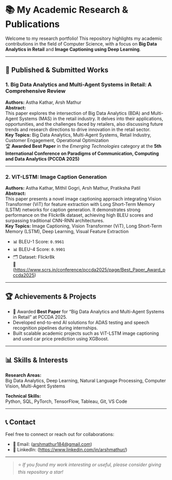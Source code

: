 # 📚 My Academic Research & Publications

Welcome to my research portfolio! This repository highlights my academic contributions in the field of Computer Science, with a focus on **Big Data Analytics in Retail** and **Image Captioning using Deep Learning**.

---

## 📝 Published & Submitted Works

### 1. **Big Data Analytics and Multi-Agent Systems in Retail: A Comprehensive Review**  
**Authors:** Astha Kathar, Arsh Mathur  
**Abstract:**  
This paper explores the intersection of Big Data Analytics (BDA) and Multi-Agent Systems (MAS) in the retail industry. It delves into their applications, opportunities, and the challenges faced by retailers, also discussing future trends and research directions to drive innovation in the retail sector.  
**Key Topics:** Big Data Analytics, Multi-Agent Systems, Retail Industry, Customer Engagement, Operational Optimization  
🏆 **Awarded Best Paper** in the *Emerging Technologies* category at the **5th International Conference on Paradigms of Communication, Computing and Data Analytics (PCCDA 2025)**  

---

### 2. **ViT-LSTM: Image Caption Generation**  
**Authors:** Astha Kathar, Mithil Gogri, Arsh Mathur, Pratiksha Patil  
**Abstract:**  
This paper presents a novel image captioning approach integrating Vision Transformer (ViT) for feature extraction with Long Short-Term Memory (LSTM) networks for caption generation. It demonstrates strong performance on the Flickr8k dataset, achieving high BLEU scores and surpassing traditional CNN-RNN architectures.  
**Key Topics:** Image Captioning, Vision Transformer (ViT), Long Short-Term Memory (LSTM), Deep Learning, Visual Feature Extraction  
- 📊 BLEU-1 Score: `0.9961`  
- 📊 BLEU-4 Score: `0.9901`  
- 🗂 Dataset: Flickr8k   
🔗 (https://www.scrs.in/conference/pccda2025/page/Best_Paper_Award_pccda2025)

---

## 🏆 Achievements & Projects

- 🥇 Awarded **Best Paper** for “Big Data Analytics and Multi-Agent Systems in Retail” at PCCDA 2025.
- Developed end-to-end AI solutions for ADAS testing and speech recognition pipelines during internships.
- Built scalable academic projects such as ViT-LSTM image captioning and used car price prediction using XGBoost.

---

## 📊 Skills & Interests

**Research Areas:**  
Big Data Analytics, Deep Learning, Natural Language Processing, Computer Vision, Multi-Agent Systems  

**Technical Skills:**  
Python, SQL, PyTorch, TensorFlow, Tableau, Git, VS Code

---

## 📞 Contact

Feel free to connect or reach out for collaborations:

- 📧 Email: (arshmathur184@gmail.com)
- 💼 LinkedIn: (https://www.linkedin.com/in/arshmathur/)  

---

> ⭐ *If you found my work interesting or useful, please consider giving this repository a star!*
